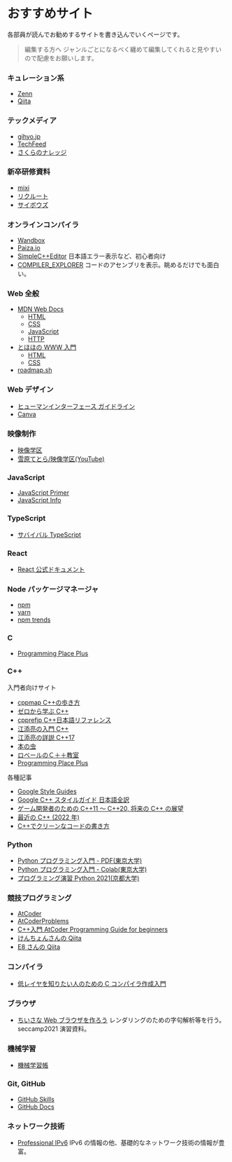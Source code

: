 # おすすめサイト

各部員が読んでお勧めするサイトを書き込んでいくページです。

> 編集する方へ
> ジャンルごとになるべく纏めて編集してくれると見やすいので配慮をお願いします。

### キュレーション系

- [Zenn](https://zen.dev)
- [Qiita](https://qiita.com)

### テックメディア

- [gihyo.jp](https://gihyo.jp/)
- [TechFeed](https://techfeed.io/categories/all)
- [さくらのナレッジ](https://knowledge.sakura.ad.jp/)

### 新卒研修資料

- [mixi](https://mixi-developers.mixi.co.jp/22-technical-training-5fc362a9dc41)
- [リクルート](https://blog.recruit.co.jp/rtc/2021/08/20/recruit-bootcamp-2021/)
- [サイボウズ](https://blog.cybozu.io/entry/2022/06/23/170000)

### オンラインコンパイラ

- [Wandbox](https://wandbox.org/)
- [Paiza.io](https://paiza.io/ja)
- [SimpleC++Editor](https://tumoiyorozu.github.io/SimpleCppEditor/)
  日本語エラー表示など、初心者向け
- [COMPILER_EXPLORER](https://gcc.godbolt.org/)
  コードのアセンブリを表示。眺めるだけでも面白い。

### Web 全般

- [MDN Web Docs](https://developer.mozilla.org/ja/docs/Web)
  - [HTML](https://developer.mozilla.org/ja/docs/Web/HTML)
  - [CSS](https://developer.mozilla.org/ja/docs/Web/CSS)
  - [JavaScript](https://developer.mozilla.org/ja/docs/Web/JavaScript)
  - [HTTP](https://developer.mozilla.org/ja/docs/Web/HTTP)
- [とほほの WWW 入門](https://www.tohoho-web.com/)
  - [HTML](https://www.tohoho-web.com/html/index.htm)
  - [CSS](https://www.tohoho-web.com/css/index.htm)
- [roadmap.sh](https://roadmap.sh/)

### Web デザイン

- [ヒューマンインターフェース ガイドライン](https://www.sociomedia.co.jp/category/shig)
- [Canva](https://www.canva.com/)

### 映像制作

- [映像学区](https://eizo-gak.com/eizogak/)
- [雪原てとら/映像学区(YouTube)](https://www.youtube.com/channel/UCPNjpL38YIRVRjEOhbHEBnw)

### JavaScript

- [JavaScript Primer](https://jsprimer.net/)
- [JavaScript Info](https://ja.javascript.info/)

### TypeScript

- [サバイバル TypeScript](https://typescriptbook.jp/)

### React

- [React 公式ドキュメント](https://ja.reactjs.org/)

### Node パッケージマネージャ

- [npm](https://www.npmjs.com/)
- [yarn](https://yarnpkg.com/)
- [npm trends](https://npmtrends.com/)

### C

- [Programming Place Plus](https://programming-place.net/ppp/contents/c/index.html)

### C++

入門者向けサイト

- [cppmap C++の歩き方](https://cppmap.github.io/)
- [ゼロから学ぶ C++](https://rinatz.github.io/cpp-book/)
- [cpprefjp C++日本語リファレンス](https://cpprefjp.github.io/)
- [江添亮の入門 C++](https://cpp.rainy.me/)
- [江添亮の詳説 C++17](https://ezoeryou.github.io/cpp17book/)
- [本の虫](https://ezoeryou.github.io/blog/)
- [ロベールのＣ＋＋教室](http://www7b.biglobe.ne.jp/~robe/cpphtml/)
- [Programming Place Plus](https://programming-place.net/ppp/contents/cpp/index.html)

各種記事

- [Google Style Guides](https://google.github.io/styleguide/)
- [Google C++ スタイルガイド 日本語全訳](https://ttsuki.github.io/styleguide/cppguide.ja.html)
- [ゲーム開発者のための C++11 ～ C++20, 将来の C++ の展望](https://speakerdeck.com/cpp/cedec2020)
- [最近の C++ (2022 年)](https://speakerdeck.com/cpp/tfcon-2022-cpp)
- [C++でクリーンなコードの書き方](https://qiita.com/elipmoc101/items/01003c82dbd2e464a071)

### Python

- [Python プログラミング入門 - PDF(東京大学)](https://utokyo-ipp.github.io/IPP_textbook.pdf)
- [Python プログラミング入門 - Colab(東京大学)](https://colab.research.google.com/github/utokyo-ipp/utokyo-ipp.github.io/blob/master/colab/index.ipynb)
- [プログラミング演習 Python 2021(京都大学)](https://repository.kulib.kyoto-u.ac.jp/dspace/bitstream/2433/265459/1/Version2021_10_08_01.pdf)

### 競技プログラミング

- [AtCoder](https://atcoder.jp/)
- [AtCoderProblems](https://kenkoooo.com/atcoder/#/table/)
- [C++入門 AtCoder Programming Guide for beginners](https://atcoder.jp/contests/APG4b)
- [けんちょんさんの Qiita](https://qiita.com/drken)
- [E8 さんの Qiita](https://qiita.com/e869120)

### コンパイラ

- [低レイヤを知りたい人のための C コンパイラ作成入門](https://www.sigbus.info/compilerbook)

### ブラウザ

- [ちいさな Web ブラウザを作ろう](https://browserbook.shift-js.info/)
  レンダリングのための字句解析等を行う。seccamp2021 演習資料。

### 機械学習

- [機械学習帳](https://chokkan.github.io/mlnote/index.html)

### Git, GitHub

- [GitHub Skills](https://skills.github.com/)
- [GitHub Docs](https://docs.github.com/ja)

### ネットワーク技術

- [Professional IPv6](https://professionalipv6.booth.pm/items/913273)
  IPv6 の情報の他、基礎的なネットワーク技術の情報が豊富。
